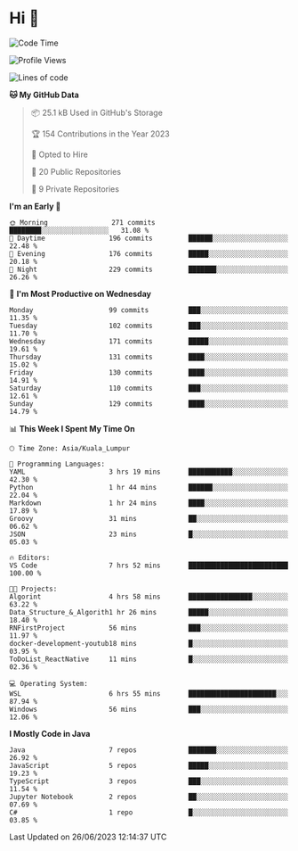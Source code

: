 <h1>Hi 👋</h1>

<!--START_SECTION:waka-->
![Code Time](http://img.shields.io/badge/Code%20Time-247%20hrs%2011%20mins-blue)

![Profile Views](http://img.shields.io/badge/Profile%20Views-6-blue)

![Lines of code](https://img.shields.io/badge/From%20Hello%20World%20I%27ve%20Written-757.3%20thousand%20lines%20of%20code-blue)

**🐱 My GitHub Data** 

> 📦 25.1 kB Used in GitHub's Storage 
 > 
> 🏆 154 Contributions in the Year 2023
 > 
> 💼 Opted to Hire
 > 
> 📜 20 Public Repositories 
 > 
> 🔑 9 Private Repositories 
 > 
**I'm an Early 🐤** 

```text
🌞 Morning                271 commits         ████████░░░░░░░░░░░░░░░░░   31.08 % 
🌆 Daytime                196 commits         ██████░░░░░░░░░░░░░░░░░░░   22.48 % 
🌃 Evening                176 commits         █████░░░░░░░░░░░░░░░░░░░░   20.18 % 
🌙 Night                  229 commits         ███████░░░░░░░░░░░░░░░░░░   26.26 % 
```
📅 **I'm Most Productive on Wednesday** 

```text
Monday                   99 commits          ███░░░░░░░░░░░░░░░░░░░░░░   11.35 % 
Tuesday                  102 commits         ███░░░░░░░░░░░░░░░░░░░░░░   11.70 % 
Wednesday                171 commits         █████░░░░░░░░░░░░░░░░░░░░   19.61 % 
Thursday                 131 commits         ████░░░░░░░░░░░░░░░░░░░░░   15.02 % 
Friday                   130 commits         ████░░░░░░░░░░░░░░░░░░░░░   14.91 % 
Saturday                 110 commits         ███░░░░░░░░░░░░░░░░░░░░░░   12.61 % 
Sunday                   129 commits         ████░░░░░░░░░░░░░░░░░░░░░   14.79 % 
```


📊 **This Week I Spent My Time On** 

```text
🕑︎ Time Zone: Asia/Kuala_Lumpur

💬 Programming Languages: 
YAML                     3 hrs 19 mins       ███████████░░░░░░░░░░░░░░   42.30 % 
Python                   1 hr 44 mins        ██████░░░░░░░░░░░░░░░░░░░   22.04 % 
Markdown                 1 hr 24 mins        ████░░░░░░░░░░░░░░░░░░░░░   17.89 % 
Groovy                   31 mins             ██░░░░░░░░░░░░░░░░░░░░░░░   06.62 % 
JSON                     23 mins             █░░░░░░░░░░░░░░░░░░░░░░░░   05.03 % 

🔥 Editors: 
VS Code                  7 hrs 52 mins       █████████████████████████   100.00 % 

🐱‍💻 Projects: 
Algorint                 4 hrs 58 mins       ████████████████░░░░░░░░░   63.22 % 
Data_Structure_&_Algorith1 hr 26 mins        █████░░░░░░░░░░░░░░░░░░░░   18.40 % 
RNFirstProject           56 mins             ███░░░░░░░░░░░░░░░░░░░░░░   11.97 % 
docker-development-youtub18 mins             █░░░░░░░░░░░░░░░░░░░░░░░░   03.95 % 
ToDoList_ReactNative     11 mins             █░░░░░░░░░░░░░░░░░░░░░░░░   02.36 % 

💻 Operating System: 
WSL                      6 hrs 55 mins       ██████████████████████░░░   87.94 % 
Windows                  56 mins             ███░░░░░░░░░░░░░░░░░░░░░░   12.06 % 
```

**I Mostly Code in Java** 

```text
Java                     7 repos             ███████░░░░░░░░░░░░░░░░░░   26.92 % 
JavaScript               5 repos             █████░░░░░░░░░░░░░░░░░░░░   19.23 % 
TypeScript               3 repos             ███░░░░░░░░░░░░░░░░░░░░░░   11.54 % 
Jupyter Notebook         2 repos             ██░░░░░░░░░░░░░░░░░░░░░░░   07.69 % 
C#                       1 repo              █░░░░░░░░░░░░░░░░░░░░░░░░   03.85 % 
```




 Last Updated on 26/06/2023 12:14:37 UTC
<!--END_SECTION:waka-->
